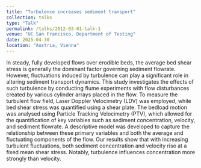 ```yaml
---
title: "Turbulence increases sediment transport"
collection: talks
type: "Talk"
permalink: /talks/2012-03-01-talk-1
venue: "UC San Francisco, Department of Testing"
date: 2025-04-30
location: "Austria, Vienna"
---
```


In steady, fully developed flows over erodible beds, the average bed shear stress is generally the dominant factor governing sediment flowrate. However, fluctuations induced by turbulence can play a significant role in altering sediment transport dynamics. This study investigates the effects of such turbulence by conducting flume experiments with flow disturbances created by various cylinder arrays placed in the flow. To measure the turbulent flow field, Laser Doppler Velocimetry (LDV) was employed, while bed shear stress was quantified using a shear plate. The bedload motion was analysed using Particle Tracking Velocimetry (PTV), which allowed for the quantification of key variables such as sediment concentration, velocity, and sediment flowrate. A descriptive model was developed to capture the relationship between these primary variables and both the average and fluctuating components of the flow. Our results show that with increasing turbulent fluctuations, both sediment concentration and velocity rise at a fixed mean shear stress. Notably, turbulence influences concentration more strongly than velocity.
